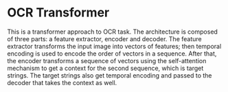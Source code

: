 # OCR Transformer

This is a transformer approach to OCR task. The architecture is composed of three parts: a feature extractor, encoder and decoder. The feature extractor transforms the input image into vectors of features; then temporal encoding is used to encode the order of vectors in a sequence. After that, the encoder transforms a sequence of vectors using the self-attention mechanism to get a context for the second sequence, which is target strings. The target strings also get temporal encoding and passed to the decoder that takes the context as well.



